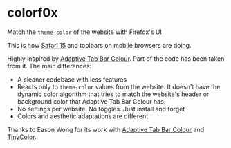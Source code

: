 # colorf0x

Match the `theme-color` of the website with Firefox's UI

This is how [Safari 15](https://css-tricks.com/safari-15-new-ui-theme-colors-and-a-css-tricks-cameo/) and toolbars on mobile browsers are doing.

Highly inspired by [Adaptive Tab Bar Colour](https://github.com/easonwong-de/Adaptive-Tab-Bar-Colour/). Part of the code has been taken from it. The main differences:

- A cleaner codebase with less features
- Reacts only to `theme-color` values from the website. It doesn't have the dynamic color algorithm that tries to match the website's header or background color that Adaptive Tab Bar Colour has.
- No settings per website. No toggles. Just install and forget
- Colors and aesthetic adaptations are different

Thanks to Eason Wong for its work with [Adaptive Tab Bar Colour](https://github.com/easonwong-de/Adaptive-Tab-Bar-Colour/) and [TinyColor](https://github.com/bgrins/TinyColor/).


